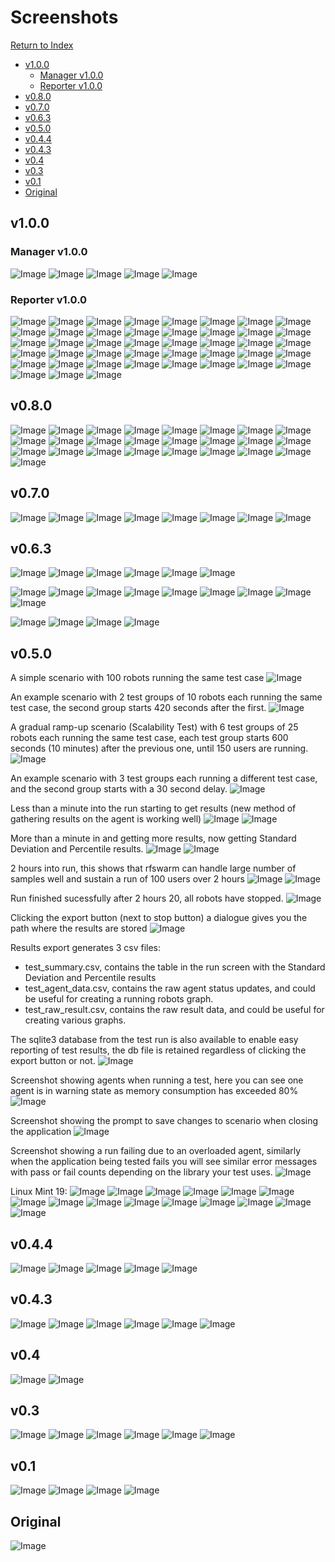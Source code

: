 # Screenshots
[Return to Index](README.md)

- [v1.0.0](#v100)
  - [Manager v1.0.0](#manager-v100)
  - [Reporter v1.0.0](#reporter-v100)
- [v0.8.0](#v080)
- [v0.7.0](#v070)
- [v0.6.3](#v063)
- [v0.5.0](#v050)
- [v0.4.4](#v044)
- [v0.4.3](#v043)
- [v0.4](#v04)
- [v0.3](#v03)
- [v0.1](#v01)
- [Original](#original)

## v1.0.0
### Manager v1.0.0
![Image](Images/MacOS_Run_v1.0.0_LanguageChecks.png)
![Image](Images/MacOS_Run_v1.0.0_Schedule_disabled.png)
![Image](Images/MacOS_Run_v1.0.0_Schedule_enabled.png)
![Image](Images/MacOS_Run_v1.0.0_Settings.png)
![Image](Images/MacOS_Run_v1.0.0_Settings_UploadLogs.png)

### Reporter v1.0.0
![Image](Images/MacOS_Reporter_v1.0.0_Contents_Settings.png)
![Image](Images/MacOS_Reporter_v1.0.0_Contents_Settings_Level.png)
![Image](Images/MacOS_Reporter_v1.0.0_Contents_Settings_Mode.png)
![Image](Images/MacOS_Reporter_v1.0.0_DataGraph_Metric.png)
![Image](Images/MacOS_Reporter_v1.0.0_DataGraph_Metric_Primary.png)
![Image](Images/MacOS_Reporter_v1.0.0_DataGraph_Metric_Secondary.png)
![Image](Images/MacOS_Reporter_v1.0.0_DataGraph_Metric_Type.png)
![Image](Images/MacOS_Reporter_v1.0.0_DataGraph_Result.png)
![Image](Images/MacOS_Reporter_v1.0.0_DataGraph_Result_FilterResult.png)
![Image](Images/MacOS_Reporter_v1.0.0_DataGraph_Result_FilterType.png)
![Image](Images/MacOS_Reporter_v1.0.0_DataGraph_Result_Type.png)
![Image](Images/MacOS_Reporter_v1.0.0_DataGraph_SQL.png)
![Image](Images/MacOS_Reporter_v1.0.0_DataGraph_Settings.png)
![Image](Images/MacOS_Reporter_v1.0.0_DataGraph_Settings_Type.png)
![Image](Images/MacOS_Reporter_v1.0.0_DataTable_Metric.png)
![Image](Images/MacOS_Reporter_v1.0.0_DataTable_Metric_Primary.png)
![Image](Images/MacOS_Reporter_v1.0.0_DataTable_Metric_Secondary.png)
![Image](Images/MacOS_Reporter_v1.0.0_DataTable_Metric_Type.png)
![Image](Images/MacOS_Reporter_v1.0.0_DataTable_Result.png)
![Image](Images/MacOS_Reporter_v1.0.0_DataTable_ResultSummary.png)
![Image](Images/MacOS_Reporter_v1.0.0_DataTable_ResultSummary_FilterType.png)
![Image](Images/MacOS_Reporter_v1.0.0_DataTable_Result_FilterResult.png)
![Image](Images/MacOS_Reporter_v1.0.0_DataTable_Result_FilterType.png)
![Image](Images/MacOS_Reporter_v1.0.0_DataTable_Result_Type.png)
![Image](Images/MacOS_Reporter_v1.0.0_DataTable_SQL.png)
![Image](Images/MacOS_Reporter_v1.0.0_DataTable_Settings.png)
![Image](Images/MacOS_Reporter_v1.0.0_DataTable_Settings_Type.png)
![Image](Images/MacOS_Reporter_v1.0.0_Example_Report.png)
![Image](Images/MacOS_Reporter_v1.0.0_Heading_Settings.png)
![Image](Images/MacOS_Reporter_v1.0.0_NewSection.png)
![Image](Images/MacOS_Reporter_v1.0.0_NewSubSection.png)
![Image](Images/MacOS_Reporter_v1.0.0_Report_Preview.png)
![Image](Images/MacOS_Reporter_v1.0.0_Report_Settings.png)
![Image](Images/MacOS_Reporter_v1.0.0_SectionExpand.png)
![Image](Images/MacOS_Reporter_v1.0.0_SectionSelect.png)
![Image](Images/MacOS_Reporter_v1.0.0_SectionTypes.png)
![Image](Images/MacOS_Reporter_v1.0.0_SubSectionMoveDown.png)
![Image](Images/MacOS_Reporter_v1.0.0_SubSectionMoveUp.png)
![Image](Images/MacOS_Reporter_v1.0.0_SubSectionSelect1.png)
![Image](Images/MacOS_Reporter_v1.0.0_SubSectionSelect3.png)
![Image](Images/MacOS_Reporter_v1.0.0_Template_Preview.png)
![Image](Images/MacOS_Reporter_v1.0.0_Template_Settings.png)
![Image](Images/MacOS_Reporter_v1.0.0_TestSummary_Settings.png)

## v0.8.0

![Image](Images/MacOS_About_v0.8.0_About.png)
![Image](Images/MacOS_Agents_v0.8.0_Ready.png)
![Image](Images/MacOS_Agents_v0.8.0_Run.png)
![Image](Images/MacOS_Agents_v0.8.0_Running.png)
![Image](Images/MacOS_Agents_v0.8.0_Stopping.png)
![Image](Images/MacOS_Agents_v0.8.0_Warning.png)
![Image](Images/MacOS_Graphs_v0.8.0_Menu.png)
![Image](Images/MacOS_Graphs_v0.8.0_Menu_Examples.png)
![Image](Images/MacOS_Graphs_v0.8.0_New_Graph_Metric.png)
![Image](Images/MacOS_Graphs_v0.8.0_New_Graph_Result.png)
![Image](Images/MacOS_Graphs_v0.8.0_Agent_Load.png)
![Image](Images/MacOS_Graphs_v0.8.0_Running_Robots.png)
![Image](Images/MacOS_Graphs_v0.8.0_Response_Time.png)
![Image](Images/MacOS_Plan_v0.8.0_150u_25per10min.png)
![Image](Images/MacOS_Plan_v0.8.0_20u_delay_example.png)
![Image](Images/MacOS_Plan_v0.8.0_New.png)
![Image](Images/MacOS_Plan_v0.8.0_Test_Settings.png)
![Image](Images/MacOS_Plan_v0.8.0_Test_Settings_Filter_Rules.png)
![Image](Images/MacOS_Plan_v0.8.0_saved_opened.png)
![Image](Images/MacOS_Run_v0.8.0_2h.png)
![Image](Images/MacOS_Run_v0.8.0_Abort_Dialogue.png)
![Image](Images/MacOS_Run_v0.8.0_Aborted.png)
![Image](Images/MacOS_Run_v0.8.0_Bomb_Run.png)
![Image](Images/MacOS_Run_v0.8.0_Start_5s.png)
![Image](Images/MacOS_Run_v0.8.0_Start_60s.png)

## v0.7.0

![Image](Images/MacOS_Plan_v0.7.0_150u_25per10min.png)
![Image](Images/MacOS_Plan_v0.7.0_20u_delay_example.png)
![Image](Images/MacOS_Plan_v0.7.0_New.png)
![Image](Images/MacOS_Plan_v0.7.0_Test_Settings.png)
![Image](Images/MacOS_Plan_v0.7.0_Test_Settings_Filter_Rules.png)
![Image](Images/MacOS_Plan_v0.7.0_saved_opened.png)
![Image](Images/Ubuntu_Plan_v0.7.0_New.png)
![Image](Images/Windows10_Plan_v0.7.0_New.png)

## v0.6.3

![Image](Images/MacOS_Plan_New_v0.6.3.png)
![Image](Images/MacOS_Plan_saved_opened_v0.6.3.png)
![Image](Images/MacOS_Plan_v0.6.3_150u_25per10min.png)
![Image](Images/MacOS_Plan_v0.6.3_20u_delay_example.png)
![Image](Images/MacOS_Plan_v0.6.3_Test_Settings.png)
![Image](Images/MacOS_Plan_v0.6.3_Test_Settings_Filter_Rules.png)

![Image](Images/MacOS_Run_Start_v0.6.3_09s.png)
![Image](Images/MacOS_Run_Start_v0.6.3_1.37s.png)
![Image](Images/MacOS_Run_Start_v0.6.3_54s.png)
![Image](Images/MacOS_Run_v0.6.3_100u_2h.png)
![Image](Images/MacOS_Run_v0.6.3_Abort_Run_Dialogue.png)
![Image](Images/MacOS_Run_v0.6.3_Aborted.png)
![Image](Images/MacOS_Run_v0.6.3_Bomb_Run.png)
![Image](Images/MacOS_Run_v0.6.3_Finished.png)
![Image](Images/MacOS_Run_v0.6.3_Rampdown.png)

![Image](Images/MacOS_Agents_ready_v0.6.3.png)
![Image](Images/MacOS_Agents_running_v0.6.3.png)
![Image](Images/MacOS_Agents_running_warning_v0.6.3.png)
![Image](Images/MacOS_Agents_stopping_v0.6.3.png)


## v0.5.0

A simple scenario with 100 robots running the same test case
![Image](Images/Plan_v0.5.0_100u.png)

An example scenario with 2 test groups of 10 robots each running the same test case, the second group starts 420 seconds after the first.
![Image](Images/Plan_v0.5.0_20u_delay_example.png)

A gradual ramp-up scenario (Scalability Test) with 6 test groups of 25 robots each running the same test case, each test group starts 600 seconds (10 minutes) after the previous one, until 150 users are running.
![Image](Images/Plan_v0.5.0_150u_25per10min.png)

An example scenario with 3 test groups each running a different test case, and the second group starts with a 30 second delay.
![Image](Images/Plan_v0.5.0_3tests.png)

Less than a minute into the run starting to get results (new method of gathering results on the agent is working well)
![Image](Images/Run_Start_v0.5.0_39s.png)
![Image](Images/Run_Start_v0.5.0_54s.png)

More than a minute in and getting more results, now getting Standard Deviation and Percentile results.
![Image](Images/Run_Start_v0.5.0_77s.png)
![Image](Images/Run_v0.5.0_100u_6m.png)

2 hours into run, this shows that rfswarm can handle large number of samples well and sustain a run of 100 users over 2 hours
![Image](Images/Run_v0.5.0_98u_2h.png)
![Image](Images/Run_v0.5.0_100u_2h.png)

Run finished sucessfully after 2 hours 20, all robots have stopped.
![Image](Images/Run_Finished_v0.5.0_100u_2h.png)

Clicking the export button (next to stop button) a dialogue gives you the path where the results are stored
![Image](Images/Report_export_v0.5.0.png)

Results export generates 3 csv files:
- test_summary.csv, contains the table in the run screen with the Standard Deviation and Percentile results
- test_agent_data.csv, contains the raw agent status updates, and could be useful for creating a running robots graph.
- test_raw_result.csv, contains the raw result data, and could be useful for creating various graphs.

The sqlite3 database from the test run is also available to enable easy reporting of test results, the db file is retained regardless of clicking the export button or not.
![Image](Images/Results_v0.5.0_100u_2.5hr.png)

Screenshot showing agents when running a test, here you can see one agent is in warning state as memory consumption has exceeded 80%
![Image](Images/Agents_running_v0.5.0.png)

Screenshot showing the prompt to save changes to scenario when closing the application
![Image](Images/Save_prompt_v0.5.0.png)

Screenshot showing a run failing due to an overloaded agent, similarly when the application being tested fails you will see similar error messages with pass or fail counts depending on the library your test uses.
![Image](Images/Run_v0.5.0_crashing_users.png)

Linux Mint 19:
![Image](Images/Linux-v0.5.0_Agents_Ready.png)
![Image](Images/Linux-v0.5.0_Agents_Running.png)
![Image](Images/Linux-v0.5.0_Agents_Stopping.png)
![Image](Images/Linux-v0.5.0_Plan_150u_25per10min.png)
![Image](Images/Linux-v0.5.0_Plan_New.png)
![Image](Images/Linux-v0.5.0_Plan_Save_prompt.png)
![Image](Images/Linux-v0.5.0_Run_6min.png)
![Image](Images/Linux-v0.5.0_Run_Not_Enough_Robots.png)
![Image](Images/Linux-v0.5.0_Run_Report_prompt.png)
![Image](Images/Linux-v0.5.0_Run_Robots_Available.png)
![Image](Images/Linux-v0.5.0_Run_Start_10sec.png)
![Image](Images/Linux-v0.5.0_Run_Start_2min.png)
![Image](Images/Linux-v0.5.0_Run_Start_52sec.png)
![Image](Images/Linux-v0.5.0_Run_percnt_and_stddev.png)
![Image](Images/Linux-v0.5.0_Run_webdriver_fails.png)





## v0.4.4

![Image](Images/Plan_v0.4.4.png)
![Image](Images/Run_Start_v0.4.4.png)
![Image](Images/Run_v0.4.4.png)
![Image](Images/Run_v0.4.4_100u_25min.png)
![Image](Images/Agents_running_v0.4.4.png)

## v0.4.3

![Image](Images/Linux-Plan-v0.4.3.png)
![Image](Images/Linux-Run-v0.4.3-10u1hr.png)
![Image](Images/Linux-Run-v0.4.3-50u1hr.png)
![Image](Images/Linux-Agents-v0.4.3.png)
![Image](Images/Linux-Run-v0.4.3-Overloaded-Agent.png)
![Image](Images/Linux-Agents-v0.4.3-Overloaded-Agents.png)


## v0.4

![Image](Images/Run_v0.4.png "Run - Showing results being collected live")
![Image](Images/Run_Start_v0.4.png "Run - Just Started")

## v0.3

![Image](Images/Plan_unsaved_v0.3.png "Plan - New")
![Image](Images/Plan_saved_opened_v0.3.png "Plan - Planning a performance test")
![Image](Images/Run_v0.3.png "Run - Showing results being collected live")
![Image](Images/Run_Start_v0.3.png "Run - Just Started")
![Image](Images/Agents_ready_v0.3.png "Agents Ready")
![Image](Images/Agents_stopping_v0.3.png "Agents Stopping")

## v0.1

![Image](Images/Plan_v0.1.png "Plan - Planning a performance test")
![Image](Images/Run_v0.1.png "Run - Showing results being collected live")
![Image](Images/Agents_ready_v0.1.png "Agents Ready")
![Image](Images/Agents_running_v0.1.png "Agents Running")

## Original

![Image](Images/Run_Orig.png "Run - Showing results being collected live")
